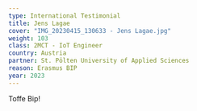 ```yaml
---
type: International Testimonial
title: Jens Lagae
cover: "IMG_20230415_130633 - Jens Lagae.jpg"
weight: 103
class: 2MCT - IoT Engineer
country: Austria
partner: St. Pölten University of Applied Sciences
reason: Erasmus BIP
year: 2023
---
```


Toffe Bip!
